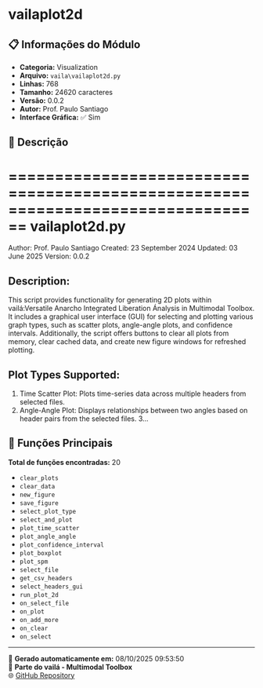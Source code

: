 # vailaplot2d

## 📋 Informações do Módulo

- **Categoria:** Visualization
- **Arquivo:** `vaila\vailaplot2d.py`
- **Linhas:** 768
- **Tamanho:** 24620 caracteres
- **Versão:** 0.0.2
- **Autor:** Prof. Paulo Santiago
- **Interface Gráfica:** ✅ Sim

## 📖 Descrição


================================================================================
vailaplot2d.py
================================================================================
Author: Prof. Paulo Santiago
Created: 23 September 2024
Updated: 03 June 2025
Version: 0.0.2

Description:
------------
This script provides functionality for generating 2D plots within vailá:Versatile
Anarcho Integrated Liberation Ánalysis in Multimodal Toolbox. It includes
a graphical user interface (GUI) for selecting and plotting various graph types,
such as scatter plots, angle-angle plots, and confidence intervals. Additionally,
the script offers buttons to clear all plots from memory, clear cached data,
and create new figure windows for refreshed plotting.

Plot Types Supported:
---------------------
1. Time Scatter Plot: Plots time-series data across multiple headers from selected
   files.
2. Angle-Angle Plot: Displays relationships between two angles based on header pairs
   from the selected files.
3...

## 🔧 Funções Principais

**Total de funções encontradas:** 20

- `clear_plots`
- `clear_data`
- `new_figure`
- `save_figure`
- `select_plot_type`
- `select_and_plot`
- `plot_time_scatter`
- `plot_angle_angle`
- `plot_confidence_interval`
- `plot_boxplot`
- `plot_spm`
- `select_file`
- `get_csv_headers`
- `select_headers_gui`
- `run_plot_2d`
- `on_select_file`
- `on_plot`
- `on_add_more`
- `on_clear`
- `on_select`




---

📅 **Gerado automaticamente em:** 08/10/2025 09:53:50  
🔗 **Parte do vailá - Multimodal Toolbox**  
🌐 [GitHub Repository](https://github.com/vaila-multimodaltoolbox/vaila)

